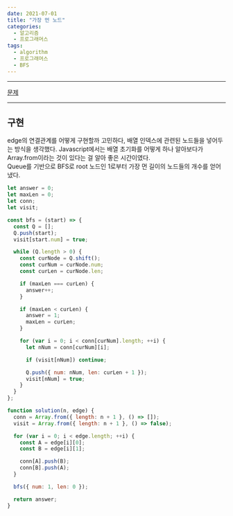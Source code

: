 ```yaml
---
date: 2021-07-01
title: "가장 먼 노드"
categories:
  - 알고리즘
  - 프로그래머스
tags:
  - algorithm
  - 프로그래머스
  - BFS
---
```


---

[문제](https://programmers.co.kr/learn/courses/30/lessons/49189?language=javascript)

---

## 구현

edge의 연결관계를 어떻게 구현할까 고민하다, 배열 인덱스에 관련된 노드들을 넣어두는 방식을 생각했다. Javascript에서는 배열 초기화를 어떻게 하나 알아보다가 Array.from이라는 것이 있다는 걸 알아 좋은 시간이였다.  
Queue를 기반으로 BFS로 root 노드인 1로부터 가장 먼 길이의 노드들의 개수를 얻어냈다.

```javascript
let answer = 0;
let maxLen = 0;
let conn;
let visit;

const bfs = (start) => {
  const Q = [];
  Q.push(start);
  visit[start.num] = true;

  while (Q.length > 0) {
    const curNode = Q.shift();
    const curNum = curNode.num;
    const curLen = curNode.len;

    if (maxLen === curLen) {
      answer++;
    }

    if (maxLen < curLen) {
      answer = 1;
      maxLen = curLen;
    }

    for (var i = 0; i < conn[curNum].length; ++i) {
      let nNum = conn[curNum][i];

      if (visit[nNum]) continue;

      Q.push({ num: nNum, len: curLen + 1 });
      visit[nNum] = true;
    }
  }
};

function solution(n, edge) {
  conn = Array.from({ length: n + 1 }, () => []);
  visit = Array.from({ length: n + 1 }, () => false);

  for (var i = 0; i < edge.length; ++i) {
    const A = edge[i][0];
    const B = edge[i][1];

    conn[A].push(B);
    conn[B].push(A);
  }

  bfs({ num: 1, len: 0 });

  return answer;
}
```
